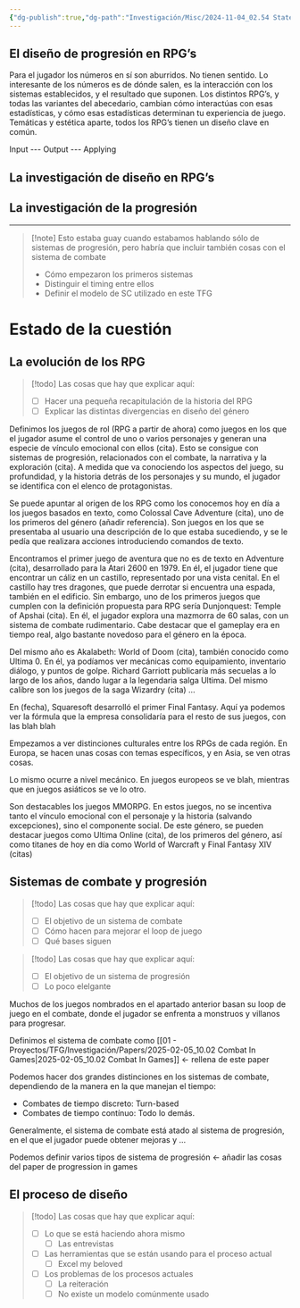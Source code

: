 ```yaml
---
{"dg-publish":true,"dg-path":"Investigación/Misc/2024-11-04_02.54 State of the Art.md","permalink":"/investigacion/misc/2024-11-04-02-54-state-of-the-art/","tags":["TFG","Diseño","RPG"]}
---
```


## El diseño de progresión en RPG’s

Para el jugador los números en sí son aburridos. No tienen sentido. Lo interesante de los números es de dónde salen, es la interacción con los sistemas establecidos, y el resultado que suponen. Los distintos RPG’s, y todas las variantes del abecedario, cambian cómo interactúas con esas estadísticas, y cómo esas estadísticas determinan tu experiencia de juego. Temáticas y estética aparte, todos los RPG’s tienen un diseño clave en común.

Input --- Output --- Applying

## La investigación de diseño en RPG’s


## La investigación de la progresión



***

> [!note] Esto estaba guay cuando estabamos hablando sólo de sistemas de progresión, pero habría que incluir también cosas con el sistema de combate
> - Cómo empezaron los primeros sistemas
> - Distinguir el timing entre ellos
> - Definir el modelo de SC utilizado en este TFG
 
# Estado de la cuestión
## La evolución de los RPG

> [!todo] Las cosas que hay que explicar aquí:
> - [ ] Hacer una pequeña recapitulación de la historia del RPG
> - [ ] Explicar las distintas divergencias en diseño del género

Definimos los juegos de rol (RPG a partir de ahora) como juegos en los que el jugador asume el control de uno o varios personajes y generan una especie de vínculo emocional con ellos (cita). Esto se consigue con sistemas de progresión, relacionados con el combate, la narrativa y la exploración (cita). A medida que va conociendo los aspectos del juego, su profundidad, y la historia detrás de los personajes y su mundo, el jugador se identifica con el elenco de protagonistas.

Se puede apuntar al origen de los RPG como los conocemos hoy en día a los juegos basados en texto, como Colossal Cave Adventure (cita), uno de los primeros del género (añadir referencia). Son juegos en los que se presentaba al usuario una descripción de lo que estaba sucediendo, y se le pedía que realizara acciones introduciendo comandos de texto. 

Encontramos el primer juego de aventura que no es de texto en Adventure (cita), desarrollado para la Atari 2600 en 1979. En él, el jugador tiene que encontrar un cáliz en un castillo, representado por una vista cenital. En el castillo hay tres dragones, que puede derrotar si encuentra una espada, también en el edificio. Sin embargo, uno de los primeros juegos que cumplen con la definición propuesta para RPG sería Dunjonquest: Temple of Apshai (cita). En él, el jugador explora una mazmorra de 60 salas, con un sistema de combate rudimentario. Cabe destacar que el gameplay era en tiempo real, algo bastante novedoso para el género en la época.

Del mismo año es Akalabeth: World of Doom (cita), también conocido como Ultima 0. En él, ya podíamos ver mecánicas como equipamiento, inventario diálogo, y puntos de golpe. Richard Garriott publicaría más secuelas a lo largo de los años, dando lugar a la legendaria salga Ultima. Del mismo calibre son los juegos de la saga Wizardry (cita) …

En (fecha), Squaresoft desarrolló el primer Final Fantasy. Aquí ya podemos ver la fórmula que la empresa consolidaría para el resto de sus juegos, con las blah blah

Empezamos a ver distinciones culturales entre los RPGs de cada región. En Europa, se hacen unas cosas con temas específicos, y en Asia, se ven otras cosas.

Lo mismo ocurre a nivel mecánico. En juegos europeos se ve blah, mientras que en juegos asiáticos se ve lo otro.

Son destacables los juegos MMORPG. En estos juegos, no se incentiva tanto el vínculo emocional con el personaje y la historia (salvando excepciones), sino el componente social. De este género, se pueden destacar juegos como Ultima Online (cita), de los primeros del género, así como titanes de hoy en día como World of Warcraft y Final Fantasy XIV (citas)

## Sistemas de combate y progresión

> [!todo] Las cosas que hay que explicar aquí:
> - [ ] El objetivo de un sistema de combate
> - [ ] Cómo hacen para mejorar el loop de juego
> - [ ] Qué bases siguen

> [!todo] Las cosas que hay que explicar aquí:
> - [ ] El objetivo de un sistema de progresión
> - [ ] Lo poco elelgante

Muchos de los juegos nombrados en el apartado anterior basan su loop de juego en el combate, donde el jugador se enfrenta a monstruos y villanos para progresar.

Definimos el sistema de combate como [[01 - Proyectos/TFG/Investigación/Papers/2025-02-05_10.02 Combat In Games\|2025-02-05_10.02 Combat In Games]] ← rellena de este paper

Podemos hacer dos grandes distinciones en los sistemas de combate, dependiendo de la manera en la que manejan el tiempo:
+ Combates de tiempo discreto: Turn-based
+ Combates de tiempo contínuo: Todo lo demás.

Generalmente, el sistema de combate está atado al sistema de progresión, en el que el jugador puede obtener mejoras y …

Podemos definir varios tipos de sistema de progresión ← añadir las cosas del paper de progression in games
## El proceso de diseño

> [!todo] Las cosas que hay que explicar aquí:
> - [ ] Lo que se está haciendo ahora mismo
> 	- [ ] Las entrevistas
> - [ ] Las herramientas que se están usando para el proceso actual
> 	- [ ] Excel my beloved
> - [ ] Los problemas de los procesos actuales
> 	- [ ] La reiteración
> 	- [ ] No existe un modelo comúnmente usado

